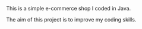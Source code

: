 This is a simple e-commerce shop I coded in Java.

The aim of this project is to improve my coding skills.
